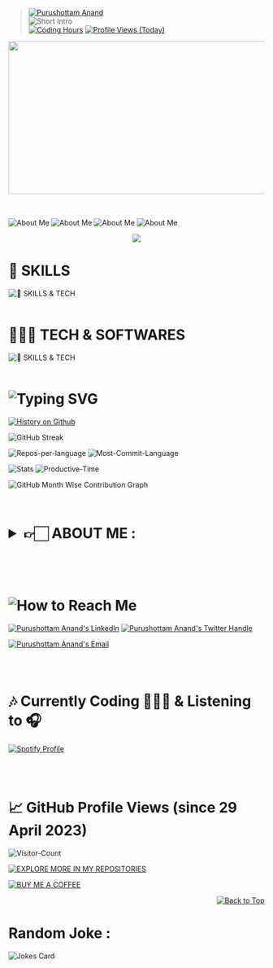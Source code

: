 <!--
🔰 Update `Readme.md`
-->

> [![Purushottam Anand](https://github.com/creativepuru.png?size=100)](https://github.com/creativepuru "Purushottam Anand 🇮🇳 on GitHub ☕") <br> <img src="https://readme-typing-svg.demolab.com?font=Calibri&size=26&duration=500&pause=300&multiline=true&width=500&height=120&lines=Purushottam+Anand;Data+Scientist+%7C+AI+Engineer+%7C+Robotics;AI+%7C+Machine+Learning+%7C+Computer+Vision" alt="Short Intro" /> <br>
[![Coding Hours](https://wakatime.com/badge/user/c8a16b6e-2321-45b5-a82d-13dfd4f5b336.svg?style=for-the-badge)](https://wakatime.com/@c8a16b6e-2321-45b5-a82d-13dfd4f5b336 "Coding Hours")
[![Profile Views (Today)](https://komarev.com/ghpvc/?username=creativepuru&label=Profile%20Views%20(Today)&color=14CF0F&style=for-the-badge)](https://komarev.com/ghpvc/?username=creativepuru "Profile Views") <br>

<!-- [![An image of @creativepuru's Holopin badges](https://holopin.me/creativepuru)](https://holopin.io/@creativepuru) -->

<div align="center">
<img src="https://media.giphy.com/media/dWesBcTLavkZuG35MI/giphy.gif" width="1000" height="300"/>
</div>
<br> </br>

<!--
<a href="https://openinapp.co/cvpuru">
    <img src="https://img.shields.io/badge/Resume-blue?style=social&logo=adobe">
</a> 

<a href="mailto:creativepurus@gmail.com">
    <img src="https://img.shields.io/badge/Gmail-red?style=social&logo=gmail&logoColor=red">
</a> <br> </br>

<a href="https://github.com/creativepuru">
    <img src="https://github-stats-alpha.vercel.app/api?username=creativepuru&cc=22272e&tc=37BCF6&ic=fff&bc=0000">
</a> <br> </br>

<a href="https://github.com/creativepuru?tab=repositories">
    <img src="https://github-readme-stats.vercel.app/api?username=creativepuru&cc=22272e&tc=37BCF6&ic=fff&bc=0000">
</a>
-->

</p>

<img src="https://readme-typing-svg.demolab.com?font=Calibri&size=28&duration=1000&pause=2000&multiline=true&width=500&height=50&lines=Hi,+I+am+Purushottam+Anand+👨🏻‍💻" alt="About Me" />

<img src="https://readme-typing-svg.demolab.com?font=Calibri&size=25&duration=1000&pause=2000&multiline=true&width=600&height=50&lines=I+am+interested+in+AI,+ML,+Data+Science,+Robotics+🤖" alt="About Me" />

<img src="https://readme-typing-svg.demolab.com?font=Calibri&size=30&duration=1000&pause=2000&multiline=true&width=1000&height=50&lines=I+am+looking+to+collaborate+on+the+topics+related+to+AI,+ML,+Robotics+🤖" alt="About Me" />

<img src="https://readme-typing-svg.demolab.com?font=Calibri&size=30&duration=1000&pause=2000&multiline=true&width=1200&height=100&lines=I+am+currently+learning+Machine+Learning,+Data+Science,+Artificial+Intelligence+and+Robotics+🤖" alt="About Me" />

<p align="center">
<a href="https://openinapp.co/linkedinpuru">
    <img src="https://img.shields.io/badge/-Connect%20on%20Linkedin-blue?style=for-the-badge&logo=linkedin">
</a> 

# 🔧 SKILLS

![🔧 SKILLS & TECH ](https://skillicons.dev/icons?i=electron,ae,ai,au,atom,autocad,aws,blender,bootstrap,c,cs,cpp,css,docker,html,java,js,linux,md,mysql,ps,pr,py,pytorch,raspberrypi,sqlite,scala,tensorflow&theme=dark)
<br> </br>

# 👨🏻‍💻 TECH & SOFTWARES

![🔧 SKILLS & TECH ](https://skillicons.dev/icons?i=androidstudio,arduino,bash,cloudflare,codepen,discord,dotnet,bots,eclipse,git,github,githubactions,gitlab,idea,instagram,linkedin,powershell,stackoverflow,twitter,visualstudio,vim,vscode,vercel,wordpress&theme=dark)
<br> </br>

<h1> <img src="https://readme-typing-svg.demolab.com?font=Calibri&size=25&duration=1000&pause=1000&multiline=true&width=500&height=30&lines=🔥+MY+GITHUB+STATS" alt="Typing SVG" /> </h1>

<a href="https://github.com/creativepuru">
<img src="https://readme-typing-svg.demolab.com?font=Calibri&size=28&duration=3000&pause=1000&multiline=true&width=1000&height=150&lines=April+11,+2023+marks+the+beginning+of+my+coding+journey+on+GitHub+☕;We+can+create+a+remarkable+history+together+🤝;Join+me+on+this+Journey+by+following+me+on+GitHub+✨" alt="History on Github" />
</a> <br>

<!-- ![Purushottam Anand GitHub Status](https://github-stats-alpha.vercel.app/api?username=creativepuru&cc=22272e&tc=37BCF6&ic=fff&bc=0000) -->

![GitHub Streak](http://github-readme-streak-stats.herokuapp.com?user=creativepuru&theme=nightowl&date_format=M%20j%5B%2C%20Y%5D)

![Repos-per-language](http://github-profile-summary-cards.vercel.app/api/cards/repos-per-language?username=creativepuru&theme=nightowl) 
![Most-Commit-Language](http://github-profile-summary-cards.vercel.app/api/cards/most-commit-language?username=creativepuru&theme=nightowl)

![Stats](http://github-profile-summary-cards.vercel.app/api/cards/stats?username=creativepuru&theme=nightowl) 
![Productive-Time](http://github-profile-summary-cards.vercel.app/api/cards/productive-time?username=creativepuru&theme=nightowl&utcOffset=5.30)

<!-- [![Github Activity Graph](https://github-readme-activity-graph.cyclic.app/graph?username=creativepuru&theme=nightowl)](https://github.com/creativepuru/) -->

![GitHub Month Wise Contribution Graph](http://github-profile-summary-cards.vercel.app/api/cards/profile-details?username=creativepuru&theme=nightowl)

<br>

<h1> 
<details>
<summary> 👉🏻 ABOUT ME : </summary>

* 👨🏻‍💻 I am a creative and innovative thinker who loves to explore new ideas and concepts and bring them to life through my work and projects.


* 👉🏻 I am a curious and adventurous soul who constantly thrives on discovering new knowledge, exploring different perspectives, and pushing myself to learn and grow in all areas of life.


* 👉🏻 I am a creative and innovative thinker who loves to explore new ideas and concepts and bring them to life through my work and projects.


* 👉🏻 With a passion for making a difference in the world, I am driven to use my skills and talents to contribute to meaningful causes and make a positive impact in the lives of others.


* 👉🏻 As a problem solver, I am skilled at breaking down complex challenges into manageable pieces and finding creative solutions that address the root causes of issues.


* 👉🏻 I am a natural leader who excels at bringing people together, building teams, and guiding them toward shared goals and visions.

</details> <br> </br>

<h1> <img src="https://readme-typing-svg.demolab.com?font=Calibri&size=28&duration=2000&pause=1000&multiline=true&width=600&height=40&lines=📲+How+to+reach+me" alt="How to Reach Me" /> </h1>

[![Purushottam Anand's LinkedIn](https://img.shields.io/badge/-Linkedin-blue?style=for-the-badge&logo=linkedin)](https://openinapp.co/connect-on-linkedin-puru "Connect with Purushottam Anand on Linkedin")    <!-- LinkedIn -->
[![Purushottam Anand's Twitter Handle](https://img.shields.io/badge/-Twitter-white?style=for-the-badge&logo=twitter)](https://openinapp.co/twitterpuru "Purushottam Anand's Twitter Handle")               <!-- Twitter -->

[![Purushottam Anand's Email](https://img.shields.io/badge/Gmail%20👉🏻-Use%20Desktop%20/%20Laptop%20to%20open%20this%20link-red?style=for-the-badge&logo=gmail)](https://openinapp.co/gmailpuru "Gmail - Use Desktop / Laptop to open this link")

<!-- [![Purushottam Anand's GitHub](https://img.shields.io/badge/GitHub-❤️%20Sponsor%20me%20on%20GitHub-gr?style=for-the-badge&logo=github)](https://openinapp.co/githubpuru "Purushottam Anand's GitHub Page") -->

<br> </br>

# 🎶 Currently Coding 👨🏻‍💻 & Listening to 🎧

[![Spotify Profile](https://spotify-github-profile.vercel.app/api/view?uid=11159336621&cover_image=true&theme=novatorem&show_offline=false&bar_color=53b14f&bar_color_cover=false)](https://open.spotify.com/user/31xlitivfce4cu3wd4dglpn6xem4)

<br> </br>

# 📈 GitHub Profile Views (since 29 April 2023)

![Visitor-Count](https://profile-counter.glitch.me/{creativepuru}/count.svg) <br>

[![EXPLORE MORE IN MY REPOSITORIES](https://readme-typing-svg.demolab.com?font=Calibri&size=25&duration=1000&pause=500&multiline=false&width=1000&height=100&lines=🌟+EXPLORE+MORE+IN+MY+REPOSITORIES+👨🏻‍💻;;✨+I+am+constantly+adding+new+contents+📚;;💭+Follow+me+and+make+sure+to+check+back+often+🕙)](https://github.com/creativepuru?tab=repositories)
<br>

[![BUY ME A COFFEE](https://img.shields.io/badge/Buy%20Me%20a%20Coffee%20☕-%23FFDD00.svg?&style=for-the-badge&logo=buy-me-a-coffee&logoColor=black)](https://www.buymeacoffee.com/creativepuru)

<p align="right">
<a href="#top">
<img src="https://img.shields.io/static/v1?label&message=Back+to+Top&color=red&style=for-the-badge&logo" alt="Back to Top" /> </a> </p>


# Random Joke :

![Jokes Card](https://readme-jokes.vercel.app/api?theme=night-owl)
